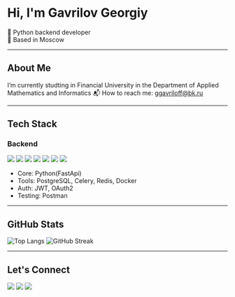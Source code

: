 <h1 align="left">Hi, I'm Gavrilov Georgiy</h1>

<p align="left">
  🚀 Python backend developer <br>
  📍 Based in Moscow
</p>

---

<h2 align="left">About Me</h2>

<p align="left">
  I’m currently studting in Financial University in the Department of Applied Mathematics and Informatics
  📬 How to reach me: <a href="mailto:ggavriloff@bk.ru">ggavriloff@bk.ru</a>
</p>

---

<h2 align="left">Tech Stack</h2>

### Backend

<p align="left">
  <img src="https://img.shields.io/badge/Python-3776AB?style=for-the-badge&logo=python&logoColor=white"/>
  <img src="https://img.shields.io/badge/FastAPI-005571?style=for-the-badge&logo=fastapi"/>
  <img src="https://img.shields.io/badge/Celery-37814A?logo=celery&logoColor=fff&style=for-the-badge  "/>
  <img src="https://img.shields.io/badge/PostgreSQL-4169E1?style=for-the-badge&logo=postgresql&logoColor=white"/>
  <img src="https://img.shields.io/badge/redis-%23DD0031.svg?&style=for-the-badge&logo=redis&logoColor=white"/>
  <img src="https://img.shields.io/badge/Docker-2496ED?style=for-the-badge&logo=docker&logoColor=white"/>
  <img src="https://img.shields.io/badge/Postman-FF6C37?style=for-the-badge&logo=Postman&logoColor=white"/>
  
  - Core: Python(FastApi)
  - Tools: PostgreSQL, Celery, Redis, Docker<br>
  - Auth: JWT, OAuth2<br>
  - Testing: Postman
</p>

---

<h2 align="left">GitHub Stats</h2>

<p align="left">
  <img src="https://github-readme-stats.vercel.app/api/top-langs/?username=Billy-Nogami&layout=compact&langs_count=10&hide=cmake&theme=transparente" alt="Top Langs" />
  <img src="https://github-readme-streak-stats.herokuapp.com/?user=Billy-Nogami&theme=transparent" alt="GitHub Streak" />
</p>

---

<h2 align="left">Let's Connect</h2>

<p align="left">
  <a href="mailto:ggavriloff@bk.ru"><img src="https://img.shields.io/badge/Email-D14836?style=for-the-badge&logo=gmail&logoColor=white"/></a>
  <a href="https://t.me/adam_s_head" target="_blank"><img src="https://img.shields.io/badge/Telegram-2CA5E0?style=for-the-badge&logo=telegram&logoColor=white"/></a>
  <a href="https://github.com/Billy-Nogami" target="_blank"><img src="https://img.shields.io/badge/GitHub-181717?style=for-the-badge&logo=github&logoColor=white"/></a>
</p>

